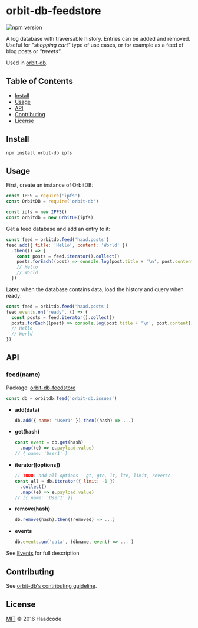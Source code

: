 # orbit-db-feedstore

[![npm version](https://badge.fury.io/js/orbit-db-feedstore.svg)](https://badge.fury.io/js/orbit-db-feedstore)

A log database with traversable history. Entries can be added and removed. Useful for *"shopping cart"* type of use cases, or for example as a feed of blog posts or *"tweets"*.

Used in [orbit-db](https://github.com/haadcode/orbit-db).

## Table of Contents

- [Install](#install)
- [Usage](#usage)
- [API](#api)
- [Contributing](#contributing)
- [License](#license)

## Install
```
npm install orbit-db ipfs
```

## Usage

First, create an instance of OrbitDB:

```javascript
const IPFS = require('ipfs')
const OrbitDB = require('orbit-db')

const ipfs = new IPFS()
const orbitdb = new OrbitDB(ipfs)
```

Get a feed database and add an entry to it:

```javascript
const feed = orbitdb.feed('haad.posts')
feed.add({ title: 'Hello', content: 'World' })
  .then(() => {
    const posts = feed.iterator().collect()
    posts.forEach((post) => console.log(post.title + '\n', post.content))    
    // Hello 
    // World  
  })
```

Later, when the database contains data, load the history and query when ready:

```javascript
const feed = orbitdb.feed('haad.posts')
feed.events.on('ready', () => {
  const posts = feed.iterator().collect()
  posts.forEach((post) => console.log(post.title + '\n', post.content))
  // Hello 
  // World  
})
```

## API

### feed(name)

  Package: 
  [orbit-db-feedstore](https://github.com/haadcode/orbit-db-feedstore)

  ```javascript
  const db = orbitdb.feed('orbit-db.issues')
  ```

  - **add(data)**
    ```javascript
    db.add({ name: 'User1' }).then((hash) => ...)
    ```
    
  - **get(hash)**
    ```javascript
    const event = db.get(hash)
      .map((e) => e.payload.value)
    // { name: 'User1' }
    ```
    
  - **iterator([options])**
    ```javascript
    // TODO: add all options - gt, gte, lt, lte, limit, reverse
    const all = db.iterator({ limit: -1 })
      .collect()
      .map((e) => e.payload.value)
    // [{ name: 'User1' }]
    ```

  - **remove(hash)**
    ```javascript
    db.remove(hash).then((removed) => ...)
    ```
    
  - **events**

    ```javascript
    db.events.on('data', (dbname, event) => ... )
    ```

  See [Events](https://github.com/haadcode/orbit-db-store#events) for full description

## Contributing

See [orbit-db's contributing guideline](https://github.com/haadcode/orbit-db#contributing).

## License

[MIT](LICENSE) ©️ 2016 Haadcode
